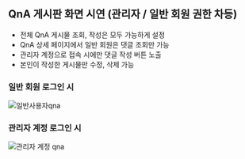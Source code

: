 ## QnA 게시판 화면 시연 (관리자 / 일반 회원 권한 차등)
- 전체 QnA 게시물 조회, 작성은 모두 가능하게 설정
- QnA 상세 페이지에서 일반 회원은 댓글 조회만 가능
- 관리자 계정으로 접속 시에만 댓글 작성 버튼 노출
- 본인이 작성한 게시물만 수정, 삭제 가능

### 일반 회원 로그인 시 
![일반사용자qna](https://github.com/PUK-Java/PUK-Groupware/assets/156414715/52418236-541d-46e0-8a2e-59528f9cfadf)


### 관리자 계정 로그인 시
![관리자 계정 qna](https://github.com/PUK-Java/PUK-Groupware/assets/156414715/a29dcfbe-b284-4e5b-b57d-c04ec16c01fb)
